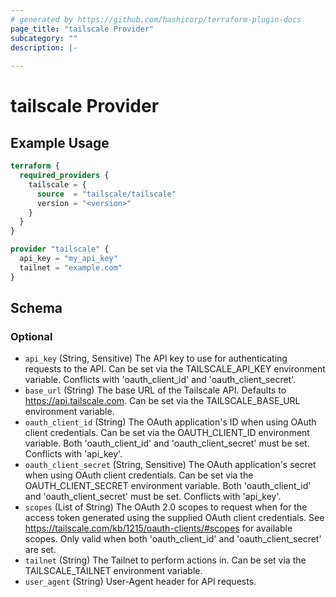 ```yaml
---
# generated by https://github.com/hashicorp/terraform-plugin-docs
page_title: "tailscale Provider"
subcategory: ""
description: |-
  
---
```


# tailscale Provider



## Example Usage

```terraform
terraform {
  required_providers {
    tailscale = {
      source  = "tailscale/tailscale"
      version = "<version>"
    }
  }
}

provider "tailscale" {
  api_key = "my_api_key"
  tailnet = "example.com"
}
```

<!-- schema generated by tfplugindocs -->
## Schema

### Optional

- `api_key` (String, Sensitive) The API key to use for authenticating requests to the API. Can be set via the TAILSCALE_API_KEY environment variable. Conflicts with 'oauth_client_id' and 'oauth_client_secret'.
- `base_url` (String) The base URL of the Tailscale API. Defaults to https://api.tailscale.com. Can be set via the TAILSCALE_BASE_URL environment variable.
- `oauth_client_id` (String) The OAuth application's ID when using OAuth client credentials. Can be set via the OAUTH_CLIENT_ID environment variable. Both 'oauth_client_id' and 'oauth_client_secret' must be set. Conflicts with 'api_key'.
- `oauth_client_secret` (String, Sensitive) The OAuth application's secret when using OAuth client credentials. Can be set via the OAUTH_CLIENT_SECRET environment variable. Both 'oauth_client_id' and 'oauth_client_secret' must be set. Conflicts with 'api_key'.
- `scopes` (List of String) The OAuth 2.0 scopes to request when for the access token generated using the supplied OAuth client credentials. See https://tailscale.com/kb/1215/oauth-clients/#scopes for available scopes. Only valid when both 'oauth_client_id' and 'oauth_client_secret' are set.
- `tailnet` (String) The Tailnet to perform actions in. Can be set via the TAILSCALE_TAILNET environment variable.
- `user_agent` (String) User-Agent header for API requests.
